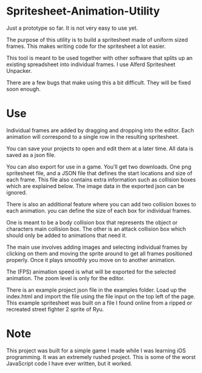 # Spritesheet-Animation-Utility
Just a prototype so far. It is not very easy to use yet.

The purpose of this utility is to build a spritesheet made of uniform sized frames. This makes writing code for the spritesheet a lot easier.

This tool is meant to be used together with other software that splits up an existing spreadsheet into individual frames. I use Alferd Spritesheet Unpacker.

There are a few bugs that make using this a bit difficult. They will be fixed soon enough.

# Use

Individual frames are added by dragging and dropping into the editor. Each animation will correspond to a single row in the resulting spritesheet.

You can save your projects to open and edit them at a later time. All data is saved as a json file.

You can also export for use in a game. You'll get two downloads. One png spritesheet file, and a JSON file that defines the start locations and size of each frame. This file also contains extra information such as collision boxes which are explained below. The image data in the exported json can be ignored.

There is also an additional feature where you can add two collision boxes to each animation. you can define the size of each box for individual frames.

One is meant to be a body collision box that represents the object or characters main collision box. The other is an attack collision box which should only be added to animations that need it.

The main use involves adding images and selecting individual frames by clicking on them and moving the sprite around to get all frames positioned properly. Once it plays smoothly you move on to another animation.

The (FPS) animation speed is what will be exported for the selected animation. The zoom level is only for the editor.

There is an example project json file in the examples folder. Load up the index.html and import the file using the file input on the top left of the page.
This example spritesheet was built on a file I found online from a ripped or recreated street fighter 2 sprite of Ryu.

# Note
This project was built for a simple game I made while I was learning iOS programming. It was an extremely rushed project. This is some of the worst JavaScript code I have ever written, but it worked.




